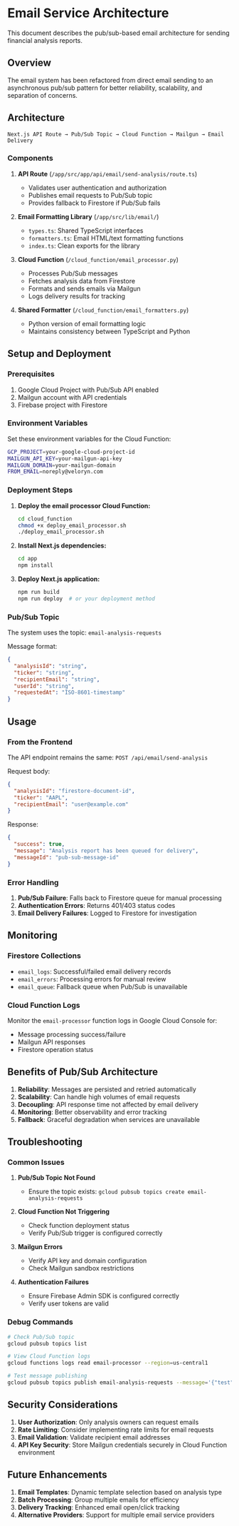 # Email Service Architecture

This document describes the pub/sub-based email architecture for sending financial analysis reports.

## Overview

The email system has been refactored from direct email sending to an asynchronous pub/sub pattern for better reliability, scalability, and separation of concerns.

## Architecture

```
Next.js API Route → Pub/Sub Topic → Cloud Function → Mailgun → Email Delivery
```

### Components

1. **API Route** (`/app/src/app/api/email/send-analysis/route.ts`)
   - Validates user authentication and authorization
   - Publishes email requests to Pub/Sub topic
   - Provides fallback to Firestore if Pub/Sub fails

2. **Email Formatting Library** (`/app/src/lib/email/`)
   - `types.ts`: Shared TypeScript interfaces
   - `formatters.ts`: Email HTML/text formatting functions
   - `index.ts`: Clean exports for the library

3. **Cloud Function** (`/cloud_function/email_processor.py`)
   - Processes Pub/Sub messages
   - Fetches analysis data from Firestore
   - Formats and sends emails via Mailgun
   - Logs delivery results for tracking

4. **Shared Formatter** (`/cloud_function/email_formatters.py`)
   - Python version of email formatting logic
   - Maintains consistency between TypeScript and Python

## Setup and Deployment

### Prerequisites

1. Google Cloud Project with Pub/Sub API enabled
2. Mailgun account with API credentials
3. Firebase project with Firestore

### Environment Variables

Set these environment variables for the Cloud Function:

```bash
GCP_PROJECT=your-google-cloud-project-id
MAILGUN_API_KEY=your-mailgun-api-key
MAILGUN_DOMAIN=your-mailgun-domain
FROM_EMAIL=noreply@veloryn.com
```

### Deployment Steps

1. **Deploy the email processor Cloud Function:**
   ```bash
   cd cloud_function
   chmod +x deploy_email_processor.sh
   ./deploy_email_processor.sh
   ```

2. **Install Next.js dependencies:**
   ```bash
   cd app
   npm install
   ```

3. **Deploy Next.js application:**
   ```bash
   npm run build
   npm run deploy  # or your deployment method
   ```

### Pub/Sub Topic

The system uses the topic: `email-analysis-requests`

Message format:
```json
{
  "analysisId": "string",
  "ticker": "string", 
  "recipientEmail": "string",
  "userId": "string",
  "requestedAt": "ISO-8601-timestamp"
}
```

## Usage

### From the Frontend

The API endpoint remains the same: `POST /api/email/send-analysis`

Request body:
```json
{
  "analysisId": "firestore-document-id",
  "ticker": "AAPL",
  "recipientEmail": "user@example.com"
}
```

Response:
```json
{
  "success": true,
  "message": "Analysis report has been queued for delivery",
  "messageId": "pub-sub-message-id"
}
```

### Error Handling

1. **Pub/Sub Failure**: Falls back to Firestore queue for manual processing
2. **Authentication Errors**: Returns 401/403 status codes  
3. **Email Delivery Failures**: Logged to Firestore for investigation

## Monitoring

### Firestore Collections

- `email_logs`: Successful/failed email delivery records
- `email_errors`: Processing errors for manual review
- `email_queue`: Fallback queue when Pub/Sub is unavailable

### Cloud Function Logs

Monitor the `email-processor` function logs in Google Cloud Console for:
- Message processing success/failure
- Mailgun API responses
- Firestore operation status

## Benefits of Pub/Sub Architecture

1. **Reliability**: Messages are persisted and retried automatically
2. **Scalability**: Can handle high volumes of email requests
3. **Decoupling**: API response time not affected by email delivery
4. **Monitoring**: Better observability and error tracking
5. **Fallback**: Graceful degradation when services are unavailable

## Troubleshooting

### Common Issues

1. **Pub/Sub Topic Not Found**
   - Ensure the topic exists: `gcloud pubsub topics create email-analysis-requests`

2. **Cloud Function Not Triggering** 
   - Check function deployment status
   - Verify Pub/Sub trigger is configured correctly

3. **Mailgun Errors**
   - Verify API key and domain configuration
   - Check Mailgun sandbox restrictions

4. **Authentication Failures**
   - Ensure Firebase Admin SDK is configured correctly
   - Verify user tokens are valid

### Debug Commands

```bash
# Check Pub/Sub topic
gcloud pubsub topics list

# View Cloud Function logs  
gcloud functions logs read email-processor --region=us-central1

# Test message publishing
gcloud pubsub topics publish email-analysis-requests --message='{"test": true}'
```

## Security Considerations

1. **User Authorization**: Only analysis owners can request emails
2. **Rate Limiting**: Consider implementing rate limits for email requests
3. **Email Validation**: Validate recipient email addresses
4. **API Key Security**: Store Mailgun credentials securely in Cloud Function environment

## Future Enhancements

1. **Email Templates**: Dynamic template selection based on analysis type
2. **Batch Processing**: Group multiple emails for efficiency
3. **Delivery Tracking**: Enhanced email open/click tracking
4. **Alternative Providers**: Support for multiple email service providers
